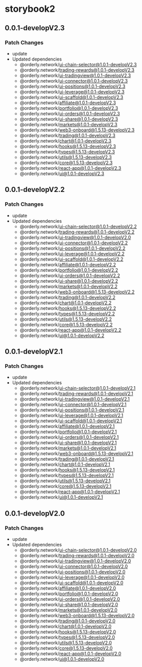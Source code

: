 # storybook2

## 0.0.1-developV2.3

### Patch Changes

- update
- Updated dependencies
  - @orderly.network/ui-chain-selector@1.0.1-developV2.3
  - @orderly.network/trading-rewards@1.0.1-developV2.3
  - @orderly.network/ui-tradingview@1.0.1-developV2.3
  - @orderly.network/ui-connector@1.0.1-developV2.3
  - @orderly.network/ui-positions@1.0.1-developV2.3
  - @orderly.network/ui-leverage@1.0.1-developV2.3
  - @orderly.network/ui-scaffold@1.0.1-developV2.3
  - @orderly.network/affiliate@1.0.1-developV2.3
  - @orderly.network/portfolio@1.0.1-developV2.3
  - @orderly.network/ui-orders@1.0.1-developV2.3
  - @orderly.network/ui-share@1.0.1-developV2.3
  - @orderly.network/markets@1.0.1-developV2.3
  - @orderly.network/web3-onboard@1.5.13-developV2.3
  - @orderly.network/trading@1.0.1-developV2.3
  - @orderly.network/chart@1.0.1-developV2.3
  - @orderly.network/hooks@1.5.13-developV2.3
  - @orderly.network/types@1.5.13-developV2.3
  - @orderly.network/utils@1.5.13-developV2.3
  - @orderly.network/core@1.5.13-developV2.3
  - @orderly.network/react-app@1.0.1-developV2.3
  - @orderly.network/ui@1.0.1-developV2.3

## 0.0.1-developV2.2

### Patch Changes

- update
- Updated dependencies
  - @orderly.network/ui-chain-selector@1.0.1-developV2.2
  - @orderly.network/trading-rewards@1.0.1-developV2.2
  - @orderly.network/ui-tradingview@1.0.1-developV2.0
  - @orderly.network/ui-connector@1.0.1-developV2.2
  - @orderly.network/ui-positions@1.0.1-developV2.2
  - @orderly.network/ui-leverage@1.0.1-developV2.2
  - @orderly.network/ui-scaffold@1.0.1-developV2.2
  - @orderly.network/affiliate@1.0.1-developV2.2
  - @orderly.network/portfolio@1.0.1-developV2.2
  - @orderly.network/ui-orders@1.0.1-developV2.2
  - @orderly.network/ui-share@1.0.1-developV2.2
  - @orderly.network/markets@1.0.1-developV2.2
  - @orderly.network/web3-onboard@1.5.13-developV2.2
  - @orderly.network/trading@1.0.1-developV2.2
  - @orderly.network/chart@1.0.1-developV2.2
  - @orderly.network/hooks@1.5.13-developV2.2
  - @orderly.network/types@1.5.13-developV2.2
  - @orderly.network/utils@1.5.13-developV2.2
  - @orderly.network/core@1.5.13-developV2.2
  - @orderly.network/react-app@1.0.1-developV2.2
  - @orderly.network/ui@1.0.1-developV2.2

## 0.0.1-developV2.1

### Patch Changes

- update
- Updated dependencies
  - @orderly.network/ui-chain-selector@1.0.1-developV2.1
  - @orderly.network/trading-rewards@1.0.1-developV2.1
  - @orderly.network/ui-tradingview@1.0.1-developV2.1
  - @orderly.network/ui-connector@1.0.1-developV2.1
  - @orderly.network/ui-positions@1.0.1-developV2.1
  - @orderly.network/ui-leverage@1.0.1-developV2.1
  - @orderly.network/ui-scaffold@1.0.1-developV2.1
  - @orderly.network/affiliate@1.0.1-developV2.1
  - @orderly.network/portfolio@1.0.1-developV2.1
  - @orderly.network/ui-orders@1.0.1-developV2.1
  - @orderly.network/ui-share@1.0.1-developV2.1
  - @orderly.network/markets@1.0.1-developV2.1
  - @orderly.network/web3-onboard@1.5.13-developV2.1
  - @orderly.network/trading@1.0.1-developV2.1
  - @orderly.network/chart@1.0.1-developV2.1
  - @orderly.network/hooks@1.5.13-developV2.1
  - @orderly.network/types@1.5.13-developV2.1
  - @orderly.network/utils@1.5.13-developV2.1
  - @orderly.network/core@1.5.13-developV2.1
  - @orderly.network/react-app@1.0.1-developV2.1
  - @orderly.network/ui@1.0.1-developV2.1

## 0.0.1-developV2.0

### Patch Changes

- update
- Updated dependencies
  - @orderly.network/ui-chain-selector@1.0.1-developV2.0
  - @orderly.network/trading-rewards@1.0.1-developV2.0
  - @orderly.network/ui-tradingview@1.0.1-developV2.0
  - @orderly.network/ui-connector@1.0.1-developV2.0
  - @orderly.network/ui-positions@1.0.1-developV2.0
  - @orderly.network/ui-leverage@1.0.1-developV2.0
  - @orderly.network/ui-scaffold@1.0.1-developV2.0
  - @orderly.network/affiliate@1.0.1-developV2.0
  - @orderly.network/portfolio@1.0.1-developV2.0
  - @orderly.network/ui-orders@1.0.1-developV2.0
  - @orderly.network/ui-share@1.0.1-developV2.0
  - @orderly.network/markets@1.0.1-developV2.0
  - @orderly.network/web3-onboard@1.5.13-developV2.0
  - @orderly.network/trading@1.0.1-developV2.0
  - @orderly.network/chart@1.0.1-developV2.0
  - @orderly.network/hooks@1.5.13-developV2.0
  - @orderly.network/types@1.5.13-developV2.0
  - @orderly.network/utils@1.5.13-developV2.0
  - @orderly.network/core@1.5.13-developV2.0
  - @orderly.network/react-app@1.0.1-developV2.0
  - @orderly.network/ui@1.0.1-developV2.0
